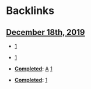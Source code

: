 
# Backlinks
## [December 18th, 2019](<December 18th, 2019.md>)
- [1](<1.md>)

- [1](<1.md>)

- **[Completed](<Completed.md>):** [A](<A.md>) [1](<1.md>)

- **[Completed](<Completed.md>):** [1](<1.md>)

